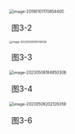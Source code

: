 <img src="D:\Git\GitRepos\Ganzeus\img\typora-user-images\image-20190101170854400.png" alt="image-20190101170854400" style="zoom:50%;" />

​													图3-2



<img src="D:\Git\GitRepos\Ganzeus\img\typora-user-images\image-20230506180749426.png" alt="image-20230506180749426" style="zoom: 33%;" />

​											图3-3									

<img src="D:\Git\GitRepos\Ganzeus\img\typora-user-images\image-20230506184850306.png" alt="image-20230506184850306" style="zoom: 50%;" />

​																	图3-4

<img src="D:\Git\GitRepos\Ganzeus\img\typora-user-images\image-20230506202128359.png" alt="image-20230506202128359" style="zoom: 50%;" />

​				图3-6